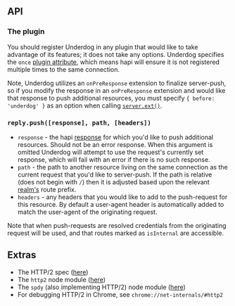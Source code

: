 ## API
### The plugin
You should register Underdog in any plugin that would like to take advantage of its features; it does not take any options.  Underdog specifies the `once` [plugin attribute](http://hapijs.com/api#plugins), which means hapi will ensure it is not registered multiple times to the same connection.

Note, Underdog utilizes an `onPreResponse` extension to finalize server-push, so if you modify the response in an `onPreResponse` extension and would like that response to push additional resources, you must specify `{ before: 'underdog' }` as an option when calling [`server.ext()`](http://hapijs.com/api#serverextevent-method-options).

### `reply.push([response], path, [headers])`
 - `response` - the hapi [response](http://hapijs.com/api#response-object) for which you'd like to push additional resources.  Should not be an error response.  When this argument is omitted Underdog will attempt to use the request's currently set response, which will fail with an error if there is no such response.
 - `path` - the path to another resource living on the same connection as the current request that you'd like to server-push.  If the path is relative (does not begin with `/`) then it is adjusted based upon the relevant [realm's](http://hapijs.com/api#serverrealm) route prefix.
 - `headers` - any headers that you would like to add to the push-request for this resource.  By default a user-agent header is automatically added to match the user-agent of the originating request.

 Note that when push-requests are resolved credentials from the originating request will be used, and that routes marked as `isInternal` are accessible.

## Extras
 - The HTTP/2 spec ([here](http://httpwg.org/specs/rfc7540.html))
 - The `http2` node module ([here](https://github.com/molnarg/node-http2))
 - The `spdy` (also implementing HTTP/2) node module ([here](https://github.com/indutny/node-spdy))
 - For debugging HTTP/2 in Chrome, see `chrome://net-internals/#http2`
